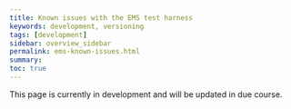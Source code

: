 ```yaml
---
title: Known issues with the EMS test harness
keywords: development, versioning
tags: [development]
sidebar: overview_sidebar
permalink: ems-known-issues.html
summary: 
toc: true
---
```



This page is currently in development and will be updated in due course.